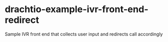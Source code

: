 # drachtio-example-ivr-front-end-redirect
Sample IVR front end that collects user input and redirects call accordingly

